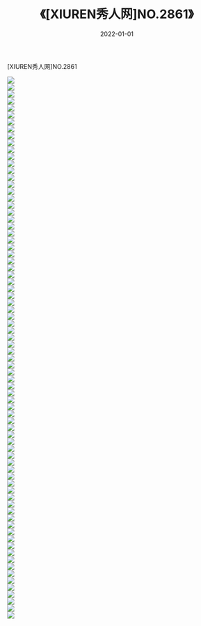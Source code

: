 ﻿---
layout: post
title:  《[XIUREN秀人网]NO.2861》
date:   2022-01-01
img: http://pic.660000.xyz/1:/秀人网/秀人网第03部分/[XIUREN秀人网]NO.2861/000.jpg
categories: [美女, 清纯, 唯美]
---

[XIUREN秀人网]NO.2861

 ![](http://pic.660000.xyz/1:/秀人网/秀人网第03部分/[XIUREN秀人网]NO.2861/001.jpg) <br>![](http://pic.660000.xyz/1:/秀人网/秀人网第03部分/[XIUREN秀人网]NO.2861/002.jpg) <br>![](http://pic.660000.xyz/1:/秀人网/秀人网第03部分/[XIUREN秀人网]NO.2861/003.jpg) <br>![](http://pic.660000.xyz/1:/秀人网/秀人网第03部分/[XIUREN秀人网]NO.2861/004.jpg) <br>![](http://pic.660000.xyz/1:/秀人网/秀人网第03部分/[XIUREN秀人网]NO.2861/005.jpg) <br>![](http://pic.660000.xyz/1:/秀人网/秀人网第03部分/[XIUREN秀人网]NO.2861/006.jpg) <br>![](http://pic.660000.xyz/1:/秀人网/秀人网第03部分/[XIUREN秀人网]NO.2861/007.jpg) <br>![](http://pic.660000.xyz/1:/秀人网/秀人网第03部分/[XIUREN秀人网]NO.2861/008.jpg) <br>![](http://pic.660000.xyz/1:/秀人网/秀人网第03部分/[XIUREN秀人网]NO.2861/009.jpg) <br>![](http://pic.660000.xyz/1:/秀人网/秀人网第03部分/[XIUREN秀人网]NO.2861/010.jpg) <br>![](http://pic.660000.xyz/1:/秀人网/秀人网第03部分/[XIUREN秀人网]NO.2861/011.jpg) <br>![](http://pic.660000.xyz/1:/秀人网/秀人网第03部分/[XIUREN秀人网]NO.2861/012.jpg) <br>![](http://pic.660000.xyz/1:/秀人网/秀人网第03部分/[XIUREN秀人网]NO.2861/013.jpg) <br>![](http://pic.660000.xyz/1:/秀人网/秀人网第03部分/[XIUREN秀人网]NO.2861/014.jpg) <br>![](http://pic.660000.xyz/1:/秀人网/秀人网第03部分/[XIUREN秀人网]NO.2861/015.jpg) <br>![](http://pic.660000.xyz/1:/秀人网/秀人网第03部分/[XIUREN秀人网]NO.2861/016.jpg) <br>![](http://pic.660000.xyz/1:/秀人网/秀人网第03部分/[XIUREN秀人网]NO.2861/017.jpg) <br>![](http://pic.660000.xyz/1:/秀人网/秀人网第03部分/[XIUREN秀人网]NO.2861/018.jpg) <br>![](http://pic.660000.xyz/1:/秀人网/秀人网第03部分/[XIUREN秀人网]NO.2861/019.jpg) <br>![](http://pic.660000.xyz/1:/秀人网/秀人网第03部分/[XIUREN秀人网]NO.2861/020.jpg) <br>![](http://pic.660000.xyz/1:/秀人网/秀人网第03部分/[XIUREN秀人网]NO.2861/021.jpg) <br>![](http://pic.660000.xyz/1:/秀人网/秀人网第03部分/[XIUREN秀人网]NO.2861/022.jpg) <br>![](http://pic.660000.xyz/1:/秀人网/秀人网第03部分/[XIUREN秀人网]NO.2861/023.jpg) <br>![](http://pic.660000.xyz/1:/秀人网/秀人网第03部分/[XIUREN秀人网]NO.2861/024.jpg) <br>![](http://pic.660000.xyz/1:/秀人网/秀人网第03部分/[XIUREN秀人网]NO.2861/025.jpg) <br>![](http://pic.660000.xyz/1:/秀人网/秀人网第03部分/[XIUREN秀人网]NO.2861/026.jpg) <br>![](http://pic.660000.xyz/1:/秀人网/秀人网第03部分/[XIUREN秀人网]NO.2861/027.jpg) <br>![](http://pic.660000.xyz/1:/秀人网/秀人网第03部分/[XIUREN秀人网]NO.2861/028.jpg) <br>![](http://pic.660000.xyz/1:/秀人网/秀人网第03部分/[XIUREN秀人网]NO.2861/029.jpg) <br>![](http://pic.660000.xyz/1:/秀人网/秀人网第03部分/[XIUREN秀人网]NO.2861/030.jpg) <br>![](http://pic.660000.xyz/1:/秀人网/秀人网第03部分/[XIUREN秀人网]NO.2861/031.jpg) <br>![](http://pic.660000.xyz/1:/秀人网/秀人网第03部分/[XIUREN秀人网]NO.2861/032.jpg) <br>![](http://pic.660000.xyz/1:/秀人网/秀人网第03部分/[XIUREN秀人网]NO.2861/033.jpg) <br>![](http://pic.660000.xyz/1:/秀人网/秀人网第03部分/[XIUREN秀人网]NO.2861/034.jpg) <br>![](http://pic.660000.xyz/1:/秀人网/秀人网第03部分/[XIUREN秀人网]NO.2861/035.jpg) <br>![](http://pic.660000.xyz/1:/秀人网/秀人网第03部分/[XIUREN秀人网]NO.2861/036.jpg) <br>![](http://pic.660000.xyz/1:/秀人网/秀人网第03部分/[XIUREN秀人网]NO.2861/037.jpg) <br>![](http://pic.660000.xyz/1:/秀人网/秀人网第03部分/[XIUREN秀人网]NO.2861/038.jpg) <br>![](http://pic.660000.xyz/1:/秀人网/秀人网第03部分/[XIUREN秀人网]NO.2861/039.jpg) <br>![](http://pic.660000.xyz/1:/秀人网/秀人网第03部分/[XIUREN秀人网]NO.2861/040.jpg) <br>![](http://pic.660000.xyz/1:/秀人网/秀人网第03部分/[XIUREN秀人网]NO.2861/041.jpg) <br>![](http://pic.660000.xyz/1:/秀人网/秀人网第03部分/[XIUREN秀人网]NO.2861/042.jpg) <br>![](http://pic.660000.xyz/1:/秀人网/秀人网第03部分/[XIUREN秀人网]NO.2861/043.jpg) <br>![](http://pic.660000.xyz/1:/秀人网/秀人网第03部分/[XIUREN秀人网]NO.2861/044.jpg) <br>![](http://pic.660000.xyz/1:/秀人网/秀人网第03部分/[XIUREN秀人网]NO.2861/045.jpg) <br>![](http://pic.660000.xyz/1:/秀人网/秀人网第03部分/[XIUREN秀人网]NO.2861/046.jpg) <br>![](http://pic.660000.xyz/1:/秀人网/秀人网第03部分/[XIUREN秀人网]NO.2861/047.jpg) <br>![](http://pic.660000.xyz/1:/秀人网/秀人网第03部分/[XIUREN秀人网]NO.2861/048.jpg) <br>![](http://pic.660000.xyz/1:/秀人网/秀人网第03部分/[XIUREN秀人网]NO.2861/049.jpg) <br>![](http://pic.660000.xyz/1:/秀人网/秀人网第03部分/[XIUREN秀人网]NO.2861/050.jpg) <br>![](http://pic.660000.xyz/1:/秀人网/秀人网第03部分/[XIUREN秀人网]NO.2861/051.jpg) <br>![](http://pic.660000.xyz/1:/秀人网/秀人网第03部分/[XIUREN秀人网]NO.2861/052.jpg) <br>![](http://pic.660000.xyz/1:/秀人网/秀人网第03部分/[XIUREN秀人网]NO.2861/053.jpg) <br>![](http://pic.660000.xyz/1:/秀人网/秀人网第03部分/[XIUREN秀人网]NO.2861/054.jpg) <br>![](http://pic.660000.xyz/1:/秀人网/秀人网第03部分/[XIUREN秀人网]NO.2861/055.jpg) <br>![](http://pic.660000.xyz/1:/秀人网/秀人网第03部分/[XIUREN秀人网]NO.2861/056.jpg) <br>![](http://pic.660000.xyz/1:/秀人网/秀人网第03部分/[XIUREN秀人网]NO.2861/057.jpg) <br>![](http://pic.660000.xyz/1:/秀人网/秀人网第03部分/[XIUREN秀人网]NO.2861/058.jpg) <br>![](http://pic.660000.xyz/1:/秀人网/秀人网第03部分/[XIUREN秀人网]NO.2861/059.jpg) <br>![](http://pic.660000.xyz/1:/秀人网/秀人网第03部分/[XIUREN秀人网]NO.2861/060.jpg) <br>![](http://pic.660000.xyz/1:/秀人网/秀人网第03部分/[XIUREN秀人网]NO.2861/061.jpg) <br>![](http://pic.660000.xyz/1:/秀人网/秀人网第03部分/[XIUREN秀人网]NO.2861/062.jpg) <br>![](http://pic.660000.xyz/1:/秀人网/秀人网第03部分/[XIUREN秀人网]NO.2861/063.jpg) <br>![](http://pic.660000.xyz/1:/秀人网/秀人网第03部分/[XIUREN秀人网]NO.2861/064.jpg) <br>![](http://pic.660000.xyz/1:/秀人网/秀人网第03部分/[XIUREN秀人网]NO.2861/065.jpg) <br>![](http://pic.660000.xyz/1:/秀人网/秀人网第03部分/[XIUREN秀人网]NO.2861/066.jpg) <br>![](http://pic.660000.xyz/1:/秀人网/秀人网第03部分/[XIUREN秀人网]NO.2861/067.jpg) <br>![](http://pic.660000.xyz/1:/秀人网/秀人网第03部分/[XIUREN秀人网]NO.2861/068.jpg) <br>![](http://pic.660000.xyz/1:/秀人网/秀人网第03部分/[XIUREN秀人网]NO.2861/069.jpg) <br>![](http://pic.660000.xyz/1:/秀人网/秀人网第03部分/[XIUREN秀人网]NO.2861/070.jpg) <br>![](http://pic.660000.xyz/1:/秀人网/秀人网第03部分/[XIUREN秀人网]NO.2861/071.jpg) <br>![](http://pic.660000.xyz/1:/秀人网/秀人网第03部分/[XIUREN秀人网]NO.2861/072.jpg) <br>![](http://pic.660000.xyz/1:/秀人网/秀人网第03部分/[XIUREN秀人网]NO.2861/073.jpg) <br>![](http://pic.660000.xyz/1:/秀人网/秀人网第03部分/[XIUREN秀人网]NO.2861/074.jpg) <br>![](http://pic.660000.xyz/1:/秀人网/秀人网第03部分/[XIUREN秀人网]NO.2861/075.jpg) <br>![](http://pic.660000.xyz/1:/秀人网/秀人网第03部分/[XIUREN秀人网]NO.2861/076.jpg) <br>![](http://pic.660000.xyz/1:/秀人网/秀人网第03部分/[XIUREN秀人网]NO.2861/077.jpg) <br>![](http://pic.660000.xyz/1:/秀人网/秀人网第03部分/[XIUREN秀人网]NO.2861/078.jpg) <br>